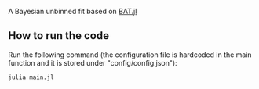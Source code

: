 A Bayesian unbinned fit based on [BAT.jl](https://github.com/bat/BAT.jl)

## How to run the code
Run the following command (the configuration file is hardcoded in the main function and it is stored under "config/config.json"):


```
julia main.jl
```